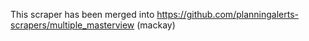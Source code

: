 This scraper has been merged into https://github.com/planningalerts-scrapers/multiple_masterview (mackay)
